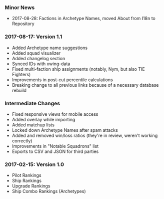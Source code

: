 ### Minor News

* 2017-08-28: Factions in Archetype Names, moved About from I18n to Repository

### 2017-08-17: Version 1.1

* Added Archetype name suggestions
* Added squad visualizer
* Added changelog section
* Synced IDs with xwing-data
* Fixed multi-faction ship assignments (notably, Nym, but also TIE Fighters)
* Improvements in post-cut percentile calculations
* Breaking change to all previous links because of a necessary database rebuild

### Intermediate Changes

* Fixed responsive views for mobile access
* Added overlay while importing
* Added matchup lists
* Locked down Archetype Names after spam attacks
* Added and removed win/loss ratios (they're in review, weren't working correctly)
* Improvements in "Notable Squadrons" list
* Exports to CSV and JSON for third parties

### 2017-02-15: Version 1.0

* Pilot Rankings
* Ship Rankings
* Upgrade Rankings
* Ship Combo Rankings (Archetypes)
